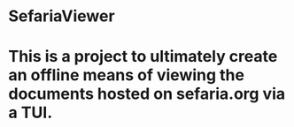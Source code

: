 # SefariaViewer

# This is a project to ultimately create an offline means of viewing the documents hosted on sefaria.org via a TUI. 
